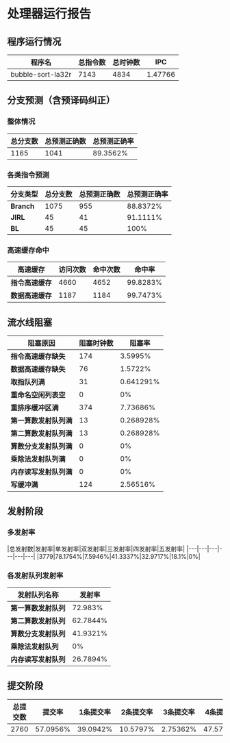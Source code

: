# 处理器运行报告
## 程序运行情况
|程序名|总指令数|总时钟数|IPC|
|---|---|---|---|
|bubble-sort-la32r|7143|4834|1.47766|

## 分支预测（含预译码纠正）
### 整体情况
|总分支数|总预测正确数|总预测正确率|
|---|---|---|
|1165|1041|89.3562%|

### 各类指令预测
|分支类型|总分支数|总预测正确数|总预测正确率|
|---|---|---|---|
|**Branch**| 1075 | 955 | 88.8372%|
|**JIRL**| 45 | 41 | 91.1111%|
|**BL**| 45 | 45 | 100%|

### 高速缓存命中
|高速缓存|访问次数|命中次数|命中率|
|---|---|---|---|
|**指令高速缓存**| 4660 | 4652 | 99.8283%|
|**数据高速缓存**| 1187 | 1184 | 99.7473%|
## 流水线阻塞
|阻塞原因|阻塞时钟数|阻塞率|
|---|---|---|
|**指令高速缓存缺失**| 174 | 3.5995%|
|**数据高速缓存缺失**| 76 | 1.5722%|
|**取指队列满**| 31 | 0.641291%|
|**重命名空闲列表空**|0 | 0%|
|**重排序缓冲区满**|374 | 7.73686%|
|**第一算数发射队列满**|13 | 0.268928%|
|**第二算数发射队列满**|13 | 0.268928%|
|**算数分支发射队列满**|0 | 0%|
|**乘除法发射队列满**|0 | 0%|
|**内存读写发射队列满**|0 | 0%|
|**写缓冲满**|124 | 2.56516%|

## 发射阶段
### 多发射率
|总发射数|发射率|单发射率|双发射率|三发射率|四发射率|五发射率|
|---|---|---|---|---|---|
|3779|78.1754%|7.5946%|41.3337%|32.9717%|18.1%|0%|

### 各发射队列发射率
|发射队列名称|发射率|
|---|---|
|**第一算数发射队列**|72.983%|
|**第二算数发射队列**|62.7844%|
|**算数分支发射队列**|41.9321%|
|**乘除法发射队列**|0%|
|**内存读写发射队列**|26.7894%|

## 提交阶段
|总提交数|提交率|1条提交率|2条提交率|3条提交率|4条提交率|
|---|---|---|---|---|---|
|2760|57.0956%|39.0942%|10.5797%|2.75362%|47.5725%|
